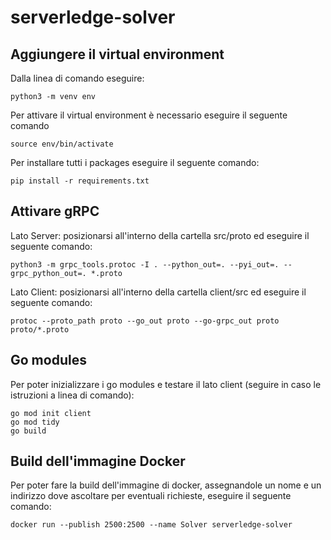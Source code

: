 # serverledge-solver

## Aggiungere il virtual environment
Dalla linea di comando eseguire:
```
python3 -m venv env
```
Per attivare il virtual environment è necessario eseguire il seguente comando
```
source env/bin/activate
```
Per installare tutti i packages eseguire il seguente comando:
```
pip install -r requirements.txt
```

## Attivare gRPC
Lato Server: posizionarsi all'interno della cartella src/proto ed eseguire il seguente comando:
```
python3 -m grpc_tools.protoc -I . --python_out=. --pyi_out=. --grpc_python_out=. *.proto
```

Lato Client: posizionarsi all'interno della cartella client/src ed eseguire il seguente comando:
```
protoc --proto_path proto --go_out proto --go-grpc_out proto proto/*.proto
```

## Go modules
Per poter inizializzare i go modules e testare il lato client (seguire in caso le istruzioni a linea di comando):
```
go mod init client
go mod tidy
go build
```

## Build dell'immagine Docker
Per poter fare la build dell'immagine di docker, assegnandole un nome e un indirizzo dove ascoltare per eventuali richieste, eseguire il seguente comando:
```
docker run --publish 2500:2500 --name Solver serverledge-solver
```

